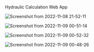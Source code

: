 Hydraulic Calculation Web App

![Screenshot from 2022-11-08 21-52-11](https://user-images.githubusercontent.com/109771302/200672846-47d4c853-1c69-4275-acdd-5423a414e788.png)



![Screenshot from 2022-11-09 00-51-14](https://user-images.githubusercontent.com/109771302/200701156-8692c2c1-a1d9-4db8-ae0a-80fb2e8b088f.png)


![Screenshot from 2022-11-09 00-52-32](https://user-images.githubusercontent.com/109771302/200701315-44936123-67b2-48c4-b4e9-49ae67ec8923.png)





![Screenshot from 2022-11-09 00-48-26](https://user-images.githubusercontent.com/109771302/200700826-8dff97a5-e699-4794-bdc9-1b344b9f1a3e.png)

